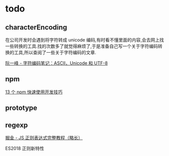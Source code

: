 # todo

## characterEncoding

在公司开发时会遇到将字符转成 unicode 编码,有时看不懂里面的内容,会去网上找一些转换的工具.找的次数多了就觉得麻烦了,于是准备自己写一个关于字符编码转换的工具,所以查阅了一些关于字符编码的文章.

[阮一峰 - 字符编码笔记：ASCII，Unicode 和 UTF-8](http://www.ruanyifeng.com/blog/2007/10/ascii_unicode_and_utf-8.html)

## npm

[13 个 npm 快速使用开发技巧](https://mp.weixin.qq.com/s?__biz=MzU3MDAyNDgwNA==&mid=2247485438&idx=1&sn=9fe19aecbb79eb0bd784fcf382227f8d&chksm=fcf4f1f5cb8378e3e59aba65c247118b70b5d96caed41befcd0d15b074c5fbc9d1e2823bd433&scene=90&xtrack=1&sessionid=1578890160&subscene=93&clicktime=1578890353&ascene=56&devicetype=iOS13.3&version=1700092d&nettype=WIFI&abtest_cookie=AAACAA%3D%3D&lang=zh_CN&fontScale=100&exportkey=AbQTqBOpJdz1sh4ljJ8MMnM%3D&pass_ticket=h9%2FCEmOZg4FyR29hznzXL7aFTfq%2FblvAiCCzMNqJCx%2Bf3Lw%2F7AWMj%2BJt0kCLCjsj&wx_header=1)

## prototype

## regexp

[掘金 - JS 正则表达式完整教程（略长）](https://juejin.im/post/5965943ff265da6c30653879)

ES2018 正则新特性
